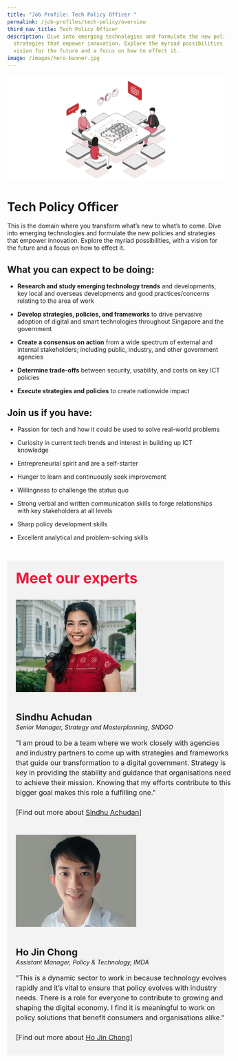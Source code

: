 ```yaml
---
title: "Job Profile: Tech Policy Officer "
permalink: /job-profiles/tech-policy/overview
third_nav_title: Tech Policy Officer
description: Dive into emerging technologies and formulate the new policies and
  strategies that empower innovation. Explore the myriad possibilities, with a
  vision for the future and a focus on how to effect it.
image: /images/hero-banner.jpg
---
```

![Tech Policy Officer](/images/Header/Header%20Tech%20Policy%20&%20Governance.jpeg)

# Tech Policy Officer
This is the domain where you transform what’s new to what’s to come. Dive into emerging technologies and formulate the new policies and strategies that empower innovation. Explore the myriad possibilities, with a vision for the future and a focus on how to effect it.


## What you can expect to be doing:

* **Research and study emerging technology trends** and developments, key local and overseas developments and good practices/concerns relating to the area of work

* **Develop strategies, policies, and frameworks** to drive pervasive adoption of digital and smart technologies throughout Singapore and the government

* **Create a consensus on action** from a wide spectrum of external and internal stakeholders; including public, industry, and other government agencies

* **Determine trade-offs** between security, usability, and costs on key ICT policies

* **Execute strategies and policies** to create nationwide impact


## Join us if you have:

* Passion for tech and how it could be used to solve real-world problems

* Curiosity in current tech trends and interest in building up ICT knowledge

* Entrepreneurial spirit and are a self-starter

* Hunger to learn and continuously seek improvement

* Willingness to challenge the status quo

* Strong verbal and written communication skills to forge relationships with key stakeholders at all levels  

* Sharp policy development skills

* Excellent analytical and problem-solving skills


​
<div class="row" style="font-size:34px; font-weight: 700; color: #ed1a3b; background-color: #f3f3f3; padding: 20px 0px 20px 20px;"> Meet our experts</div>
        
<div class="row" style="background-color: #f3f3f3;">
      <div class="column" style="padding: 10px 0px 30px 20px;"><img src="images/sindhu-achudan.jpg" alt="Sindhu Achudan"></div>
      <div class="column" style="width: 100%; padding: 10px 20px 30px 20px;">
       <span style="font-size: 22px; font-weight: bold; line-height: 30px;">Sindhu Achudan</span><br><span style="font-size: 14px; font-style: italic; line-height: 16px;">Senior Manager, Strategy and Masterplanning, SNDGO</span><br><br>
    <span style="font-size: 16px; line-height: 23px;">"I am proud to be a team where we work closely with agencies and industry partners to come up with strategies and frameworks that guide our transformation to a digital government. Strategy is key in providing the stability and guidance that organisations need to achieve their mission. Knowing that my efforts contribute to this bigger goal makes this role a fulfilling one." <br><br> [Find out more about <a href="/job-profiles/tech-policy/sindhu">Sindhu Achudan</a>]</span>
      </div>
</div>

<div class="row" style="background-color: #f3f3f3;">
      <div class="column" style="padding: 10px 0px 30px 20px;"><img src="images/ho-jin-chong.jpg" alt="Ho Jin Chong"></div>
      <div class="column" style="width: 100%; padding: 10px 20px 30px 20px; ">
       <span style="font-size: 22px; font-weight: bold; line-height: 30px;">Ho Jin Chong</span><br><span style="font-size: 14px; font-style: italic; line-height: 16px;">Assistant Manager, Policy & Technology, IMDA</span><br><br>
    <span style="font-size: 16px; line-height: 23px;">"This is a dynamic sector to work in because technology evolves rapidly and it’s vital to ensure that policy evolves with industry needs. There is a role for everyone to contribute to growing and shaping the digital economy. I find it is meaningful to work on policy solutions that benefit consumers and organisations alike." <br><br>[Find out more about <a href="/job-profiles/tech-policy/ho-jin-chong">Ho Jin Chong</a>]</span>
      </div>
</div>